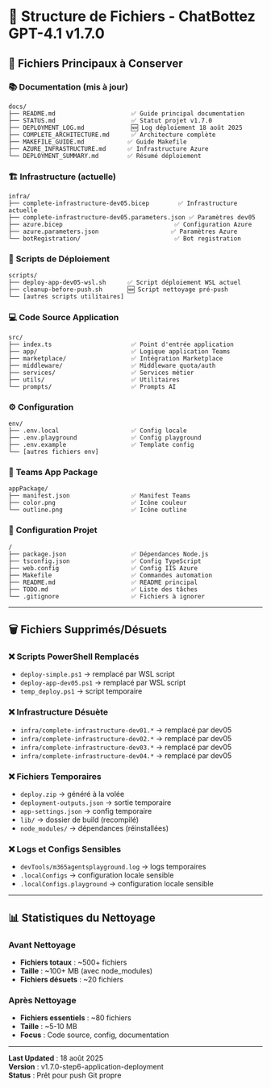 # 📁 Structure de Fichiers - ChatBottez GPT-4.1 v1.7.0

## 🎯 **Fichiers Principaux à Conserver**

### 📚 **Documentation (mis à jour)**
```
docs/
├── README.md                     ✅ Guide principal documentation
├── STATUS.md                     ✅ Statut projet v1.7.0
├── DEPLOYMENT_LOG.md             🆕 Log déploiement 18 août 2025
├── COMPLETE_ARCHITECTURE.md      ✅ Architecture complète
├── MAKEFILE_GUIDE.md            ✅ Guide Makefile
├── AZURE_INFRASTRUCTURE.md      ✅ Infrastructure Azure
└── DEPLOYMENT_SUMMARY.md        ✅ Résumé déploiement
```

### 🏗️ **Infrastructure (actuelle)**
```
infra/
├── complete-infrastructure-dev05.bicep        ✅ Infrastructure actuelle
├── complete-infrastructure-dev05.parameters.json ✅ Paramètres dev05
├── azure.bicep                               ✅ Configuration Azure
├── azure.parameters.json                    ✅ Paramètres Azure
└── botRegistration/                          ✅ Bot registration
```

### 🚀 **Scripts de Déploiement**
```
scripts/
├── deploy-app-dev05-wsl.sh      ✅ Script déploiement WSL actuel
├── cleanup-before-push.sh       🆕 Script nettoyage pré-push
└── [autres scripts utilitaires]
```

### 💻 **Code Source Application**
```
src/
├── index.ts                      ✅ Point d'entrée application
├── app/                          ✅ Logique application Teams
├── marketplace/                  ✅ Intégration Marketplace
├── middleware/                   ✅ Middleware quota/auth
├── services/                     ✅ Services métier
├── utils/                        ✅ Utilitaires
└── prompts/                      ✅ Prompts AI
```

### ⚙️ **Configuration**
```
env/
├── .env.local                    ✅ Config locale
├── .env.playground               ✅ Config playground
├── .env.example                  ✅ Template config
└── [autres fichiers env]
```

### 📱 **Teams App Package**
```
appPackage/
├── manifest.json                 ✅ Manifest Teams
├── color.png                     ✅ Icône couleur
└── outline.png                   ✅ Icône outline
```

### 🔧 **Configuration Projet**
```
/
├── package.json                  ✅ Dépendances Node.js
├── tsconfig.json                 ✅ Config TypeScript
├── web.config                    ✅ Config IIS Azure
├── Makefile                      ✅ Commandes automation
├── README.md                     ✅ README principal
├── TODO.md                       ✅ Liste des tâches
└── .gitignore                    ✅ Fichiers à ignorer
```

---

## 🗑️ **Fichiers Supprimés/Désuets**

### ❌ **Scripts PowerShell Remplacés**
- `deploy-simple.ps1` → remplacé par WSL script
- `deploy-app-dev05.ps1` → remplacé par WSL script
- `temp_deploy.ps1` → script temporaire

### ❌ **Infrastructure Désuète**
- `infra/complete-infrastructure-dev01.*` → remplacé par dev05
- `infra/complete-infrastructure-dev02.*` → remplacé par dev05
- `infra/complete-infrastructure-dev03.*` → remplacé par dev05
- `infra/complete-infrastructure-dev04.*` → remplacé par dev05

### ❌ **Fichiers Temporaires**
- `deploy.zip` → généré à la volée
- `deployment-outputs.json` → sortie temporaire
- `app-settings.json` → config temporaire
- `lib/` → dossier de build (recompilé)
- `node_modules/` → dépendances (réinstallées)

### ❌ **Logs et Configs Sensibles**
- `devTools/m365agentsplayground.log` → logs temporaires
- `.localConfigs` → configuration locale sensible
- `.localConfigs.playground` → configuration locale sensible

---

## 📊 **Statistiques du Nettoyage**

### **Avant Nettoyage**
- **Fichiers totaux** : ~500+ fichiers
- **Taille** : ~100+ MB (avec node_modules)
- **Fichiers désuets** : ~20 fichiers

### **Après Nettoyage**
- **Fichiers essentiels** : ~80 fichiers
- **Taille** : ~5-10 MB
- **Focus** : Code source, config, documentation

---

**Last Updated** : 18 août 2025  
**Version** : v1.7.0-step6-application-deployment  
**Status** : Prêt pour push Git propre
